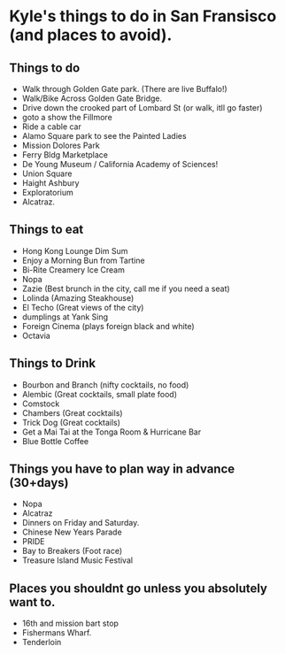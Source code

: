 # Kyle's things to do in San Fransisco (and places to avoid).

## Things to do
- Walk through Golden Gate park. (There are live Buffalo!)
- Walk/Bike Across Golden Gate Bridge.
- Drive down the crooked part of Lombard St (or walk, itll go faster)
- goto a show the Fillmore
- Ride a cable car
- Alamo Square park to see the Painted Ladies
- Mission Dolores Park
- Ferry Bldg Marketplace
- De Young Museum / California Academy of Sciences!
- Union Square
- Haight Ashbury
- Exploratorium
- Alcatraz.



## Things to eat
- Hong Kong Lounge Dim Sum
- Enjoy a Morning Bun from Tartine
- Bi-Rite Creamery Ice Cream
- Nopa
- Zazie (Best brunch in the city, call me if you need a seat)
- Lolinda (Amazing Steakhouse)
- El Techo (Great views of the city)
- dumplings at Yank Sing
- Foreign Cinema (plays foreign black and white)
- Octavia



## Things to Drink
- Bourbon and Branch (nifty cocktails, no food)
- Alembic (Great cocktails, small plate food)
- Comstock
- Chambers (Great cocktails)
- Trick Dog (Great cocktails)
- Get a Mai Tai at the Tonga Room & Hurricane Bar
- Blue Bottle Coffee


## Things you have to plan way in advance (30+days)
- Nopa
- Alcatraz
- Dinners on Friday and Saturday.
- Chinese New Years Parade
- PRIDE
- Bay to Breakers (Foot race)
- Treasure Island Music Festival

## Places you shouldnt go unless you absolutely want to.
- 16th and mission bart stop
- Fishermans Wharf.
- Tenderloin
